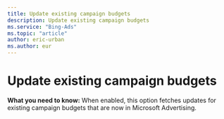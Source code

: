 ```yaml
---
title: Update existing campaign budgets
description: Update existing campaign budgets
ms.service: "Bing-Ads"
ms.topic: "article"
author: eric-urban
ms.author: eur
---
```


# Update existing campaign budgets

**What you need to know:** When enabled, this option fetches updates for existing campaign budgets that are now in Microsoft Advertising.


